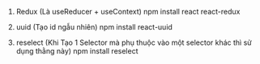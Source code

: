 1. Redux (Là useReducer + useContext)
   npm install react react-redux

2. uuid (Tạo id ngẫu nhiên)
   npm install react-uuid

3. reselect (Khi Tạo 1 Selector mà phụ thuộc vào một selector khác thì sử dụng thằng này)
   npm install reselect
